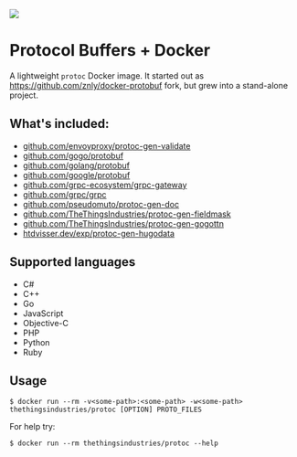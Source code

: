 ![](https://github.com/TheThingsIndustries/docker-protobuf/workflows/Docker%20Image/badge.svg)

# Protocol Buffers + Docker
A lightweight `protoc` Docker image.
It started out as https://github.com/znly/docker-protobuf fork, but grew into a stand-alone project.

## What's included:
- [github.com/envoyproxy/protoc-gen-validate](https://github.com/envoyproxy/protoc-gen-validate)
- [github.com/gogo/protobuf](https://github.com/gogo/protobuf)
- [github.com/golang/protobuf](https://github.com/golang/protobuf)
- [github.com/google/protobuf](https://github.com/google/protobuf)
- [github.com/grpc-ecosystem/grpc-gateway](https://github.com/grpc-ecosystem/grpc-gateway)
- [github.com/grpc/grpc](https://github.com/grpc/grpc)
- [github.com/pseudomuto/protoc-gen-doc](https://github.com/pseudomuto/protoc-gen-doc)
- [github.com/TheThingsIndustries/protoc-gen-fieldmask](https://github.com/TheThingsIndustries/protoc-gen-fieldmask)
- [github.com/TheThingsIndustries/protoc-gen-gogottn](https://github.com/TheThingsIndustries/protoc-gen-gogottn)
- [htdvisser.dev/exp/protoc-gen-hugodata](https://pkg.go.dev/htdvisser.dev/exp/protoc-gen-hugodata)

## Supported languages
- C#
- C++
- Go
- JavaScript
- Objective-C
- PHP
- Python
- Ruby

## Usage
```
$ docker run --rm -v<some-path>:<some-path> -w<some-path> thethingsindustries/protoc [OPTION] PROTO_FILES
```

For help try:
```
$ docker run --rm thethingsindustries/protoc --help
```
